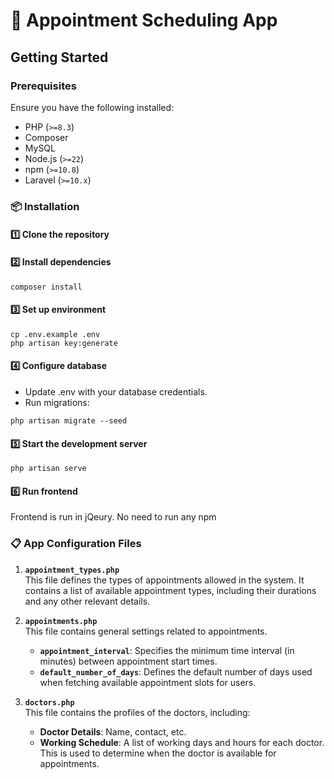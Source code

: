 # 🚀 Appointment Scheduling App

## Getting Started

### Prerequisites

Ensure you have the following installed:

- PHP (`>=8.3`)
- Composer
- MySQL
- Node.js (`>=22`)
- npm (`>=10.8`)
- Laravel (`>=10.x`)

### 📦 Installation

#### 1️⃣ Clone the repository

#### 2️⃣ Install dependencies
```
composer install
```

#### 3️⃣ Set up environment
```
cp .env.example .env
php artisan key:generate
```

#### 4️⃣ Configure database
- Update .env with your database credentials.
- Run migrations:
```
php artisan migrate --seed
```

#### 5️⃣ Start the development server
```
php artisan serve
```

#### 6️⃣ Run frontend 
Frontend is run in jQeury. No need to run any npm

### 📋 App Configuration Files

1. **`appointment_types.php`**  
   This file defines the types of appointments allowed in the system. It contains a list of available appointment types, including their durations and any other relevant details.

2. **`appointments.php`**  
   This file contains general settings related to appointments.
   - **`appointment_interval`**: Specifies the minimum time interval (in minutes) between appointment start times.
   - **`default_number_of_days`**: Defines the default number of days used when fetching available appointment slots for users.

3. **`doctors.php`**  
   This file contains the profiles of the doctors, including:
   - **Doctor Details**: Name, contact, etc.
   - **Working Schedule**: A list of working days and hours for each doctor. This is used to determine when the doctor is available for appointments.

